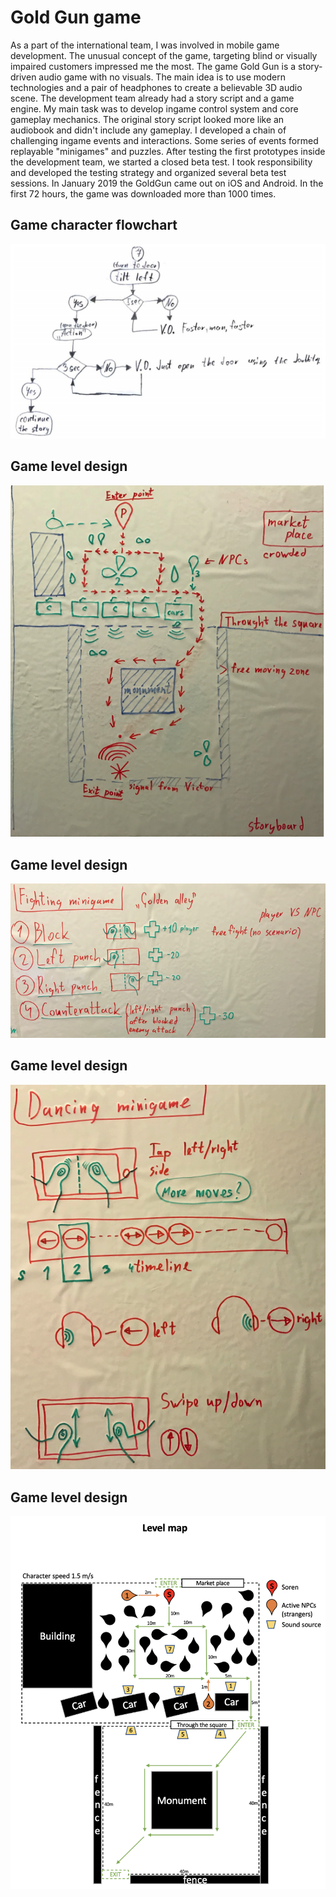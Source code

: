# Gold Gun game
As a part of the international team, I was involved in mobile game development. The unusual concept of the game, targeting blind or visually impaired customers impressed me the most. The game Gold Gun is a story-driven audio game with no visuals. The main idea is to use modern technologies and a pair of headphones to create a believable 3D audio scene. The development team already had a story script and a game engine. My main task was to develop ingame control system and core gameplay mechanics. The original story script looked more like an audiobook and didn't include any gameplay. I developed a chain of challenging ingame events and interactions. Some series of events formed replayable "minigames" and puzzles.
After testing the first prototypes inside the development team, we started a closed beta test. I took responsibility and developed the testing strategy and organized several beta test sessions.
In January 2019 the GoldGun came out on iOS and Android. In the first 72 hours, the game was downloaded more than 1000 times.

## Game character flowchart
![Screen1](/images/im1.png)

## Game level design
![Screen1](/images/im2.png)

## Game level design
![Screen1](/images/im3.png)

## Game level design
![Screen1](/images/im4.png)

## Game level design
![Screen1](/images/im5.png)